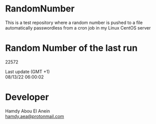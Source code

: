 # RandomNumber    
This is a test repository where a random number is pushed to a file automatically passwordless from a cron job in my Linux CentOS server    
# Random Number of the last run   
22572
      
Last update (GMT +1)    
08/13/22 06:00:02
# Developer    
Hamdy Abou El Anein   
hamdy.aea@protonmail.com
